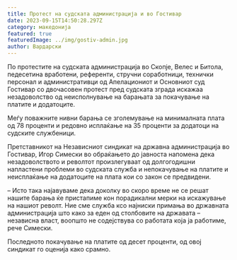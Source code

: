 ```yaml
---
title: Протест на судската администрација и во Гостивар
date: 2023-09-15T14:50:28.297Z
category: македонија
featured: true
featuredImage: ../img/gostiv-admin.jpg
author: Вардарски
---
```

<!--StartFragment-->

По протестите на судската администрација во Скопје, Велес и Битола, педесетина вработени, референти, стручни соработници, технички персонал и административци од Апелациониот и Основниот суд Гостивар со двочасовен протест пред судската зграда искажаа незадоволство од неисполнување на барањата за покачување на платите и додатоците.

Меѓу поважните нивни барања се зголемување на минималната плата од 78 проценти и редовно исплаќање на 35 проценти за додатоци на судските службеници.

Претставникот на Независниот синдикат на државна администрација во Гостивар, Игор Симески во обраќањето до јавноста напомена дека незадоволството и револтот произлегуваат од долгогодишни напластени проблеми во судската служба и непокачување на платите и неисплаќање на додатоците на плата кои со закон се предвидени.

– Исто така најавуваме дека доколку во скоро време не се решат нашите барања ќе пристапиме кон порадикални мерки на искажување на нашиот револт. Ние сме служба ксо најниски примања во државната администрација што како за еден од столбовите на државата – независна власт, воопшто не содејствува со работата која ја работиме, рече Симески.

Последното покачување на платите од десет проценти, од овој синдикат го оценија како срамно.

<!--EndFragment-->